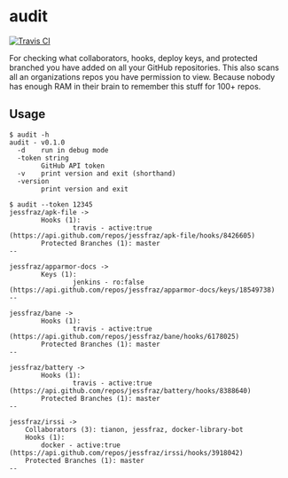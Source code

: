 # audit

[![Travis CI](https://travis-ci.org/jessfraz/audit.svg?branch=master)](https://travis-ci.org/jessfraz/audit)

For checking what collaborators, hooks, deploy keys, and protected branched
you have added on all your GitHub repositories. This also scans all an
organizations repos you have permission to view.
Because nobody has enough RAM in their brain to remember this stuff for 100+ repos.

## Usage

```console
$ audit -h
audit - v0.1.0
  -d    run in debug mode
  -token string
        GitHub API token
  -v    print version and exit (shorthand)
  -version
        print version and exit
```

```console
$ audit --token 12345
jessfraz/apk-file ->
        Hooks (1):
                travis - active:true (https://api.github.com/repos/jessfraz/apk-file/hooks/8426605)
        Protected Branches (1): master
--

jessfraz/apparmor-docs ->
        Keys (1):
                jenkins - ro:false (https://api.github.com/repos/jessfraz/apparmor-docs/keys/18549738)
--

jessfraz/bane ->
        Hooks (1):
                travis - active:true (https://api.github.com/repos/jessfraz/bane/hooks/6178025)
        Protected Branches (1): master
--

jessfraz/battery ->
        Hooks (1):
                travis - active:true (https://api.github.com/repos/jessfraz/battery/hooks/8388640)
        Protected Branches (1): master
--

jessfraz/irssi ->
	Collaborators (3): tianon, jessfraz, docker-library-bot
	Hooks (1):
		docker - active:true (https://api.github.com/repos/jessfraz/irssi/hooks/3918042)
	Protected Branches (1): master
--
```
